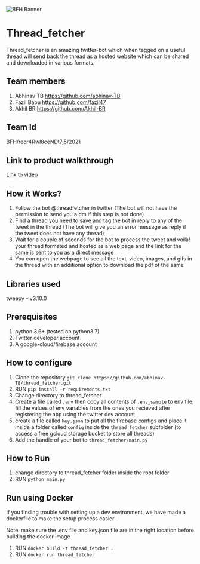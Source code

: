 ![BFH Banner](https://trello-attachments.s3.amazonaws.com/542e9c6316504d5797afbfb9/542e9c6316504d5797afbfc1/39dee8d993841943b5723510ce663233/Frame_19.png)
# Thread_fetcher
Thread_fetcher is an amazing twitter-bot which when tagged on a useful thread will send back the thread as a hosted website which can be shared and downloaded in various formats.
## Team members
1. Abhinav TB https://github.com/abhinav-TB
2. Fazil Babu https://github.com/fazil47
3. Akhil BR https://github.com/Akhil-BR
## Team Id
 BFH/recr4RwI8ceNDt7j5/2021
## Link to product walkthrough
 [Link to video](https://www.loom.com/share/ce0bff00a4714b6790b61be7ccf3b855)
## How it Works?
1. Follow the bot @threadfetcher in twitter (The bot will not have the permission to send you a dm if this step is not done)
2. Find a thread you need to save and tag the bot in reply to any of the tweet in the thread (The bot will give you an error message as reply if the tweet does not have any thread)
3. Wait for a couple of seconds for the bot to process the tweet and voilà! your thread formated and hosted as a web page and the link for the same is sent to you as a direct message
4. You can open the webpage to see all the text, video, images, and gifs in the thread with an additional option to download the pdf of the same 
## Libraries used
tweepy - v3.10.0
## Prerequisites
1. python 3.6+ (tested on python3.7)
2. Twitter developer account
3. A google-cloud/firebase account
## How to configure
1. Clone the repository ```git clone https://github.com/abhinav-TB/thread_fetcher.git```
2. RUN ```pip install -r requirements.txt```
3. Change directory to thread_fetcher
4. Create a file called `.env` then copy all contents of `.env_sample` to env file, fill the values of env variables from the ones you recieved after registering the app using the twitter dev account 
5. create a file called `key.json` to put all the firebase configs and place it inside a folder called `config` inside the `thread_fetcher` subfolder (to access a free gcloud storage bucket to store all threads)
6. Add the handle of your bot to `thread_fetcher/main.py`
## How to Run
1. change directory to thread_fetcher folder inside the root folder
2. RUN ```python main.py```

## Run using Docker
If you finding trouble with setting up a dev environment, we have made a dockerfile to make the setup process easier.

Note: make sure the .env file and key.json file are in the right location before building the docker image
1. RUN ```docker build -t thread_fetcher .```
2. RUN ```docker run thread_fetcher ```

